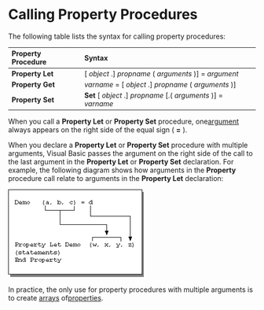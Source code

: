 
# Calling Property Procedures

The following table lists the syntax for calling property procedures:



|**Property Procedure**|**Syntax**|
|:-----|:-----|
| **Property Let**|[ _object_ .] _propname_ ( _arguments_ )] = _argument_|
| **Property Get**| _varname_ = [ _object_ .] _propname_ ( _arguments_ )]|
| **Property Set**| **Set** [ _object_ .] _propname_ [.( _arguments_ )] = _varname_|

When you call a  **Property Let** or **Property Set** procedure, one[argument](b8bdf64f-5920-1ae9-16d0-b26d09524a30.md) always appears on the right side of the equal sign ( **=** ).

When you declare a  **Property Let** or **Property Set** procedure with multiple arguments, Visual Basic passes the argument on the right side of the call to the last argument in the **Property Let** or **Property Set** declaration. For example, the following diagram shows how arguments in the **Property** procedure call relate to arguments in the **Property Let** declaration:

![](images/abhlp002_ZA01201812.gif)


In practice, the only use for property procedures with multiple arguments is to create [arrays](b8bdf64f-5920-1ae9-16d0-b26d09524a30.md) of[properties](b8bdf64f-5920-1ae9-16d0-b26d09524a30.md).
